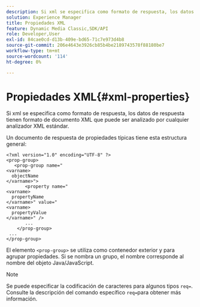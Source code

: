 ```yaml
---
description: Si xml se especifica como formato de respuesta, los datos de respuesta tienen formato de documento XML que puede ser analizado por cualquier analizador XML estándar.
solution: Experience Manager
title: Propiedades XML
feature: Dynamic Media Classic,SDK/API
role: Developer,User
exl-id: 84cae0cd-d13b-409e-bd65-71c7e973d4b8
source-git-commit: 206e4643e3926cb85b4be2189743578f88180be7
workflow-type: tm+mt
source-wordcount: '114'
ht-degree: 0%

---
```


# Propiedades XML{#xml-properties}

Si xml se especifica como formato de respuesta, los datos de respuesta tienen formato de documento XML que puede ser analizado por cualquier analizador XML estándar.

Un documento de respuesta de propiedades típicas tiene esta estructura general:

```
<?xml version="1.0" encoding="UTF-8" ?>
<prop-group>
   <prop-group name="
<varname>
  objectName
</varname>">
       <property name="
<varname>
  propertyName
</varname>" value="
<varname>
  propertyValue
</varname>" />
       ...
    </prop-group>
 ...
</prop-group>
```

El elemento `<prop-group>` se utiliza como contenedor exterior y para agrupar propiedades. Si se nombra un grupo, el nombre corresponde al nombre del objeto Java/JavaScript.

>[!NOTE]
>
>Se puede especificar la codificación de caracteres para algunos tipos `req=`. Consulte la descripción del comando específico `req=`para obtener más información.

